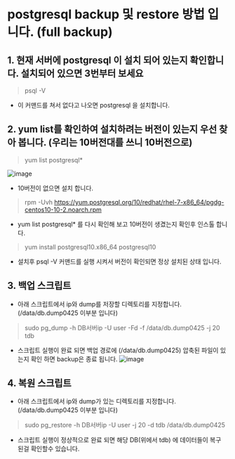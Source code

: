 
# postgresql backup 및 restore 방법 입니다. (full backup)

## 1. 현재 서버에 postgresql 이 설치 되어 있는지 확인합니다. 설치되어 있으면 3번부터 보세요

> psql -V

- 이 커맨드를 쳐서 없다고 나오면  postgresql 을 설치합니다.


## 2. yum list를 확인하여 설치하려는 버전이 있는지 우선 찾아 봅니다. (우리는 10버전대를 쓰니 10버전으로) 

 >   yum list postgresql*

![image](https://user-images.githubusercontent.com/42956663/57428070-a066da00-7261-11e9-883b-4423b6178797.png)



- 10버전이 없으면 설치 합니다.

>    rpm -Uvh https://yum.postgresql.org/10/redhat/rhel-7-x86_64/pgdg-centos10-10-2.noarch.rpm



- yum list postgresql* 를 다시 확인해 보고 10버전이 생겼는지 확인후 인스톨 합니다.

>    yum install postgresql10.x86_64 postgresql10




- 설치후 psql -V  커맨드를 실행 시켜서 버전이 확인되면 정상 설치된 상태 입니다.

## 3. 백업 스크립트  
- 아래 스크립트에서 ip와 dump를 저장할 디렉토리를 지정합니다. (/data/db.dump0425 이부분 입니다)

> sudo pg_dump -h DB서버ip -U user -Fd -f /data/db.dump0425 -j 20 tdb



- 스크립트 실행이 완료 되면 백업 경로에 (/data/db.dump0425) 압축된 파일이 있는지 확인 하면 backup은 종료 됩니다.
![image](https://user-images.githubusercontent.com/42956663/57428121-e0c65800-7261-11e9-8482-80b9e3031da8.png)

  
## 4. 복원 스크립트 
- 아래 스크립트에서 ip와 dump가 있는 디렉토리를 지정합니다. (/data/db.dump0425 이부분 입니다)

> sudo pg_restore  -h DB서버ip  -U user  -j 20 -d tdb /data/db.dump0425

- 스크립트 실행이 정상적으로  완료 되면 해당 DB(위에서 tdb) 에 데이터들이 복구 된걸 확인할수 있습니다.
